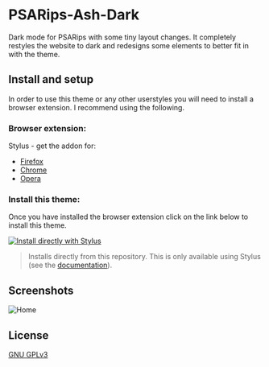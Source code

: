 # PSARips-Ash-Dark
Dark mode for PSARips with some tiny layout changes. It completely restyles the website to dark and redesigns some elements to better fit in with the theme. 

## Install and setup
In order to use this theme or any other userstyles you will need to install a browser extension. I recommend using the following.

### Browser extension: 
Stylus - get the addon for: 
* [Firefox](https://addons.mozilla.org/en-US/firefox/addon/styl-us/)
* [Chrome](https://chrome.google.com/webstore/detail/stylus/clngdbkpkpeebahjckkjfobafhncgmne) 
* [Opera](https://addons.opera.com/en-gb/extensions/details/stylus/)

### Install this theme:
Once you have installed the browser extension click on the link below to install this theme.

[![Install directly with Stylus](https://img.shields.io/badge/Install%20directly%20with-Stylus-00adad.svg?longCache=true&style=for-the-badge)](https://github.com/ush-ruff/PSARips-Ash-Dark/raw/main/psarips.user.css)
  >Installs directly from this repository.
  >This is only available using Stylus (see the [documentation](https://github.com/openstyles/stylus/wiki/Usercss)).

## Screenshots
![Home](images/scr01.png)

## License
[GNU GPLv3](LICENSE)